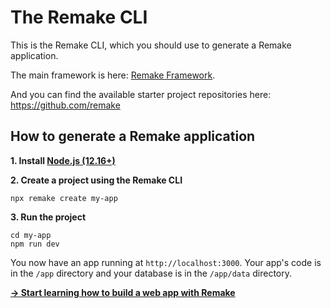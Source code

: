 # The Remake CLI

This is the Remake CLI, which you should use to generate a Remake application. 

The main framework is here: [Remake Framework](https://github.com/remake/remake-framework/).

And you can find the available starter project repositories here: https://github.com/remake

## How to generate a Remake application

**1. Install [Node.js (12.16+)](https://nodejs.org/)**

**2. Create a project using the Remake CLI**

```
npx remake create my-app
```

**3. Run the project**

```
cd my-app
npm run dev
```

You now have an app running at `http://localhost:3000`. Your app's code is in the `/app` directory and your database is in the `/app/data` directory.

<b><a href="https://docs.remaketheweb.com/introducing-remake/">→ Start learning how to build a web app with Remake</a></b>
